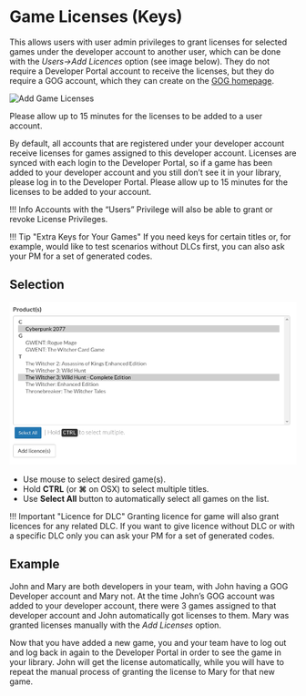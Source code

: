 # Game Licenses (Keys)

This allows users with user admin privileges to grant licenses for selected games under the developer account to another user, which can be done with the *Users→Add Licences* option (see image below). They do not require a Developer Portal account to receive the licenses, but they do require a GOG account, which they can create on the [GOG homepage](https://www.gog.com/).

![Add Game Licenses](_assets/add-licenses.png)

Please allow up to 15 minutes for the licenses to be added to a user account.

By default, all accounts that are registered under your developer account receive licenses for games assigned to this developer account. Licenses are synced with each login to the Developer Portal, so if a game has been added to your developer account and you still don’t see it in your library, please log in to the Developer Portal. Please allow up to 15 minutes for the licenses to be added to your account.

!!! Info
    Accounts with the “Users” Privilege will also be able to grant or revoke License Privileges.

!!! Tip "Extra Keys for Your Games"
    If you need keys for certain titles or, for example, would like to test scenarios without DLCs first, you can also ask your PM for a set of generated codes.

## Selection

![Game Licence Selection](_assets/game-licence-selection.png)

 * Use mouse to select desired game(s).
 * Hold **CTRL** (or **⌘** on OSX) to select multiple titles.
 * Use **Select All** button to automatically select all games on the list.

!!! Important "Licence for DLC"
    Granting licence for game will also grant licences for any related DLC. If you want to give licence without DLC or with a specific DLC only you can ask your PM for a set of generated codes.

## Example

John and Mary are both developers in your team, with John having a GOG Developer account and Mary not. At the time John’s GOG account was added to your developer account, there were 3 games assigned to that developer account and John automatically got licenses to them. Mary was granted licenses manually with the *Add Licenses* option.

Now that you have added a new game, you and your team have to log out and log back in again to the Developer Portal in order to see the game in your library. John will get the license automatically, while you will have to repeat the manual process of granting the license to Mary for that new game.
